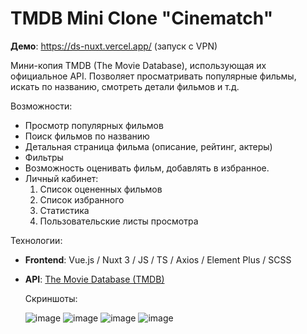 # TMDB Mini Clone  "Cinematch"
 **Демо**: https://ds-nuxt.vercel.app/ (запуск с VPN)
 
Мини-копия TMDB (The Movie Database), использующая их официальное API. Позволяет просматривать популярные фильмы, искать по названию, смотреть детали фильмов и т.д.  

Возможности:
- Просмотр популярных фильмов  
- Поиск фильмов по названию  
- Детальная страница фильма (описание, рейтинг, актеры)  
- Фильтры
- Возможность оценивать фильм, добавлять в избранное.
- Личный кабинет:
  1. Список оцененных фильмов
  2. Список избранного
  3. Статистика
  4. Пользовательские листы просмотра

Технологии:
- **Frontend**: Vue.js / Nuxt 3 / JS / TS / Axios / Element Plus / SCSS 
- **API**: [The Movie Database (TMDB)](https://www.themoviedb.org/)  

  Скриншоты:

  ![image](https://github.com/user-attachments/assets/53ef48b1-eaac-4001-8344-aedb1de0358a)
![image](https://github.com/user-attachments/assets/95fe39a2-5385-4f6b-a128-658dac80eb2a)
![image](https://github.com/user-attachments/assets/7cd8f40f-8536-4534-8ce3-28bb5cbcc057)
![image](https://github.com/user-attachments/assets/13a229b0-966e-4f58-9d39-f2071b98cfc1)

